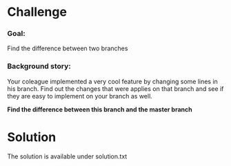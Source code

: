 # Challenge
### Goal: 
Find the difference between two branches

### Background story:
Your coleague implemented a very cool feature by changing some lines in his branch. 
Find out the changes that were applies on that branch and see if they are easy to implement on your branch as well.

**Find the difference between this branch and the master branch**

# Solution 
The solution is available under solution.txt

